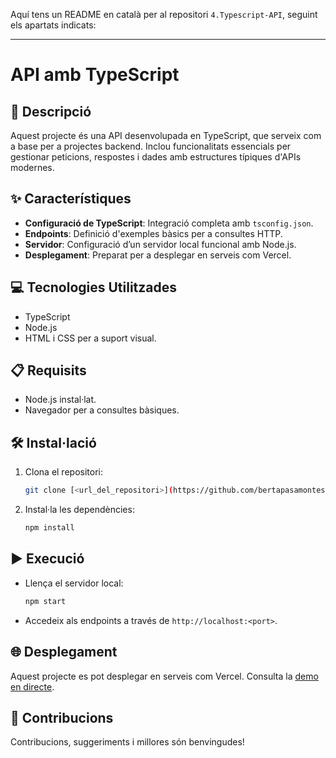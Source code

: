 Aquí tens un README en català per al repositori `4.Typescript-API`, seguint els apartats indicats:

---

# API amb TypeScript

## 📄 Descripció
Aquest projecte és una API desenvolupada en TypeScript, que serveix com a base per a projectes backend. Inclou funcionalitats essencials per gestionar peticions, respostes i dades amb estructures típiques d'APIs modernes.

## ✨ Característiques
- **Configuració de TypeScript**: Integració completa amb `tsconfig.json`.
- **Endpoints**: Definició d'exemples bàsics per a consultes HTTP.
- **Servidor**: Configuració d’un servidor local funcional amb Node.js.
- **Desplegament**: Preparat per a desplegar en serveis com Vercel.

## 💻 Tecnologies Utilitzades
- TypeScript
- Node.js
- HTML i CSS per a suport visual.

## 📋 Requisits
- Node.js instal·lat.
- Navegador per a consultes bàsiques.

## 🛠️ Instal·lació
1. Clona el repositori:
   ```bash
   git clone [<url_del_repositori>](https://github.com/bertapasamontes/4.Typescript-API)
   ```
2. Instal·la les dependències:
   ```bash
   npm install
   ```

## ▶️ Execució
- Llença el servidor local:
   ```bash
   npm start
   ```
- Accedeix als endpoints a través de `http://localhost:<port>`.

## 🌐 Desplegament
Aquest projecte es pot desplegar en serveis com Vercel. Consulta la [demo en directe](https://4-typescript-api.vercel.app).

## 🤝 Contribucions
Contribucions, suggeriments i millores són benvingudes!
